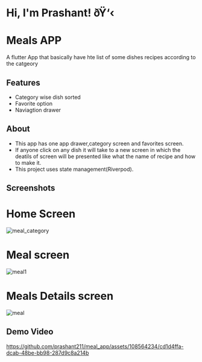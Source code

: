 # Hi, I'm Prashant! ðŸ‘‹


# Meals APP

A flutter App  that basically have hte list of some dishes recipes according to the catgeory


## Features

- Category wise dish sorted
- Favorite option
- Naviagtion drawer


## About

- This app has one app drawer,category screen and favorites screen.
- If anyone click on any dish it will take to a new screen in which the deatils of screen will be presented like what the name of recipe and how to make it.
- This project uses state management(Riverpod).

## Screenshots

# Home Screen

![meal_category](https://github.com/prashant211/meal_app/assets/108564234/28c67e34-def9-4388-b362-1806402cd684)


# Meal screen

![meal1](https://github.com/prashant211/meal_app/assets/108564234/1f8dde19-4ee8-4fe9-a8ae-42fbe1f38ff1)


# Meals Details screen

![meal](https://github.com/prashant211/meal_app/assets/108564234/9c5cdb02-ece2-4cc1-80dc-74f1967f24de)


## Demo Video

https://github.com/prashant211/meal_app/assets/108564234/cd1d4ffa-dcab-48be-bb98-287d9c8a214b
